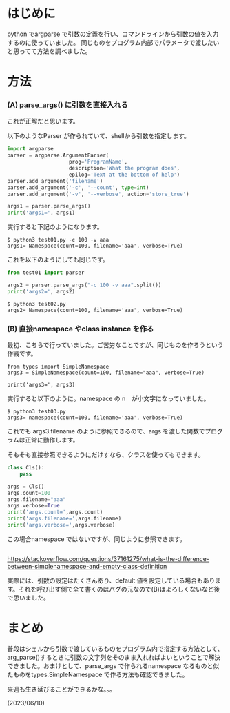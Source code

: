 # はじめに

python でargparse で引数の定義を行い、コマンドラインから引数の値を入力するのに使っていました。
同じものをプログラム内部でパラメータで渡したいと思ってて方法を調べました。

# 方法

### (A) parse_args() に引数を直接入れる

これが正解だと思います。

以下のようなParser が作られていて、shellから引数を指定します。

```python:test01.py
import argparse
parser = argparse.ArgumentParser(
                    prog='ProgramName',
                    description='What the program does',
                    epilog='Text at the bottom of help')
parser.add_argument('filename')
parser.add_argument('-c', '--count', type=int)
parser.add_argument('-v', '--verbose', action='store_true')

args1 = parser.parse_args()
print('args1=', args1)
```

実行すると下記のようになります。

```
$ python3 test01.py -c 100 -v aaa
args1= Namespace(count=100, filename='aaa', verbose=True)
```

これを以下のようにしても同じです。

```python:test02.py
from test01 import parser

args2 = parser.parse_args("-c 100 -v aaa".split())
print('args2=', args2)
```

```
$ python3 test02.py
args2= Namespace(count=100, filename='aaa', verbose=True)
```

### (B) 直接namespace やclass instance を作る

最初、こちらで行っていました。ご苦労なことですが、同じものを作ろうという作戦です。

```
from types import SimpleNamespace
args3 = SimpleNamespace(count=100, filename="aaa", verbose=True)

print('args3=', args3)
```

実行すると以下のように。namespace の n　が小文字になっていました。

```
$ python3 test03.py
args3= namespace(count=100, filename='aaa', verbose=True)
```

これでも args3.filename のように参照できるので、args を渡した関数でプログラムは正常に動作します。

そもそも直接参照できるようにだけすなら、クラスを使ってもできます。

```python:test04.py
class Cls():
    pass

args = Cls()
args.count=100
args.filename="aaa"
args.verbose=True
print('args.count=',args.count)
print('args.filename=',args.filename)
print('args.verbose=',args.verbose)
```

この場合namespace ではないですが、同じように参照できます。

```

```

https://stackoverflow.com/questions/37161275/what-is-the-difference-between-simplenamespace-and-empty-class-definition



実際には、引数の設定はたくさんあり、default 値を設定している場合もあります。それを呼び出す側で全て書くのはバグの元なので(B)はよろしくないなと後で思いました。


# まとめ

普段はシェルから引数で渡しているものをプログラム内で指定する方法として、arg_parse()するときに引数の文字列をそのまま入れればよいということで解決できました。おまけとして、parse_args で作られるnamespace なるものと似たものをtypes.SimpleNamespace で作る方法も確認できました。

来週も生き延びることができるかな。。。

(2023/06/10)


